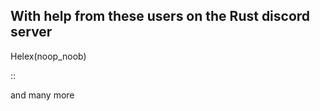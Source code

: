 ## With help from these users on the Rust discord server  

Helex(noop_noob)  

::<The0x539>  

and many more
